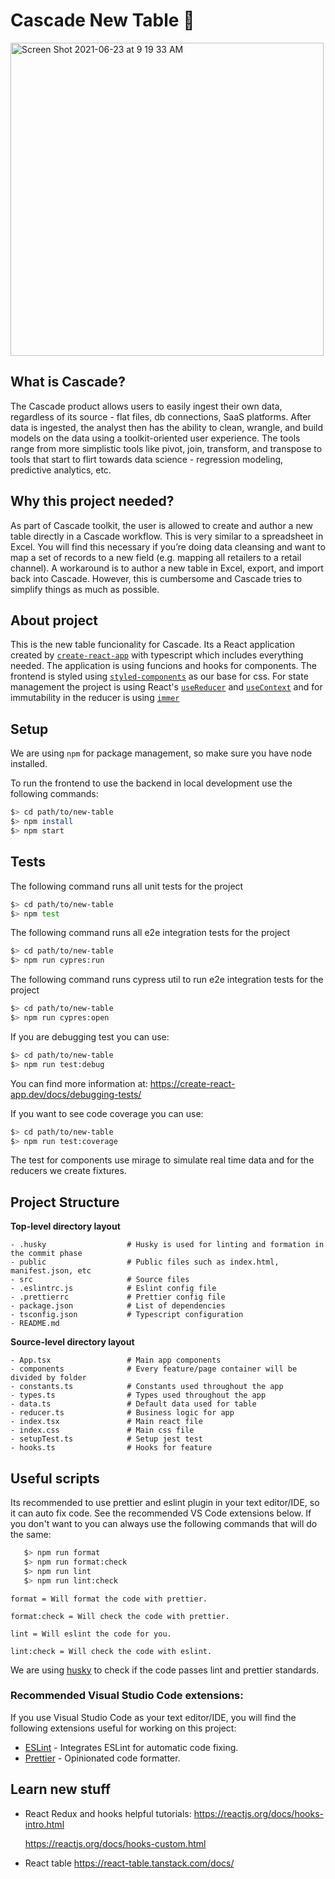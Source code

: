 # Cascade New Table 📜

<img width="501" alt="Screen Shot 2021-06-23 at 9 19 33 AM" src="https://user-images.githubusercontent.com/22084484/123103601-2cb5c600-d404-11eb-8e2f-37c3cfcc977a.png">

## What is Cascade?
The Cascade product allows users to easily ingest their own data, regardless of its source - flat files, db connections, SaaS platforms. After data is ingested, the analyst then has the ability to clean, wrangle, and build models on the data using a toolkit-oriented user experience. The tools range from more simplistic tools like pivot, join, transform, and transpose to tools that start to flirt towards data science - regression modeling, predictive analytics, etc.

## Why this project needed?
As part of Cascade toolkit, the user is allowed to create and author a new table directly in a Cascade workflow. This is very similar to a spreadsheet in Excel. You will find this necessary if you’re doing data cleansing and want to map a set of records to a new field (e.g. mapping all retailers to a retail channel). A workaround is to author a new table in Excel, export, and import back into Cascade. However, this is cumbersome and Cascade tries to simplify things as much as possible.

## About project
This is the new table funcionality for Cascade. Its a React application created by [`create-react-app`](https://create-react-app.dev/) with typescript which includes everything needed. The application is using funcions and hooks for components. The frontend is styled using [`styled-components`](https://styled-components.com/) as our base for css. For state management the project is using React's [`useReducer`](https://reactjs.org/docs/hooks-reference.html#usereducer) and [`useContext`](https://reactjs.org/docs/hooks-reference.html#usecontext) and for immutability in the reducer is using [`immer`](https://immerjs.github.io/immer/)

## Setup

We are using `npm` for package management, so make sure you have node installed.

To run the frontend to use the backend in local development use the following commands:

```bash
$> cd path/to/new-table
$> npm install
$> npm start
```

## Tests

The following command runs all unit tests for the project

```bash
$> cd path/to/new-table
$> npm test
```

The following command runs all e2e integration tests for the project

```bash
$> cd path/to/new-table
$> npm run cypres:run
```

The following command runs cypress util to run e2e integration tests for the project

```bash
$> cd path/to/new-table
$> npm run cypres:open
```

If you are debugging test you can use:

```bash
$> cd path/to/new-table
$> npm run test:debug
```

You can find more information at: https://create-react-app.dev/docs/debugging-tests/

If you want to see code coverage you can use:

```bash
$> cd path/to/new-table
$> npm run test:coverage
```

The test for components use mirage to simulate real time data and for the reducers we create fixtures.

## Project Structure

**Top-level directory layout**

    - .husky                  # Husky is used for linting and formation in the commit phase
    - public                  # Public files such as index.html, manifest.json, etc
    - src                     # Source files
    - .eslintrc.js            # Eslint config file
    - .prettierrc             # Prettier config file
    - package.json            # List of dependencies
    - tsconfig.json           # Typescript configuration
    - README.md

**Source-level directory layout**

    - App.tsx                 # Main app components
    - components              # Every feature/page container will be divided by folder
    - constants.ts            # Constants used throughout the app
    - types.ts                # Types used throughout the app
    - data.ts                 # Default data used for table
    - reducer.ts              # Business logic for app
    - index.tsx               # Main react file
    - index.css               # Main css file
    - setupTest.ts            # Setup jest test
    - hooks.ts                # Hooks for feature

## Useful scripts

Its recommended to use prettier and eslint plugin in your text editor/IDE, so it can auto fix code. See the recommended VS Code extensions below. If you don't want to you can always use the following commands that will do the same:

```bash
   $> npm run format
   $> npm run format:check
   $> npm run lint
   $> npm run lint:check
```

`format = Will format the code with prettier.`

`format:check = Will check the code with prettier.`

`lint = Will eslint the code for you.`

`lint:check = Will check the code with eslint.`

We are using [husky](https://github.com/typicode/husky#readme) to check if the code passes lint and prettier standards.

### Recommended Visual Studio Code extensions:

If you use Visual Studio Code as your text editor/IDE, you will find the following extensions useful for working on this project:

- [ESLint](https://marketplace.visualstudio.com/items?itemName=dbaeumer.vscode-eslint) - Integrates ESLint for automatic code fixing.
- [Prettier](https://marketplace.visualstudio.com/items?itemName=esbenp.prettier-vscode) - Opinionated code formatter.

## Learn new stuff
- React Redux and hooks helpful tutorials:
  https://reactjs.org/docs/hooks-intro.html
  
  https://reactjs.org/docs/hooks-custom.html
  
- React table
  https://react-table.tanstack.com/docs/

